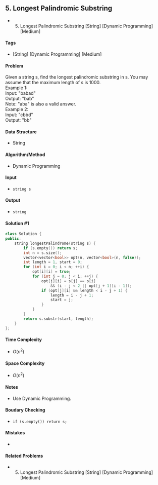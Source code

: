 ## 5. Longest Palindromic Substring
- 5. Longest Palindromic Substring [String] [Dynamic Programming] [Medium]

#### Tags
- [String] [Dynamic Programming] [Medium]

#### Problem
Given a string s, find the longest palindromic substring in s. You may assume that the maximum length of s is 1000.  
Example 1:  
Input: "babad"  
Output: "bab"  
Note: "aba" is also a valid answer.  
Example 2:  
Input: "cbbd"  
Output: "bb"

#### Data Structure
- String

#### Algorithm/Method
- Dynamic Programming

#### Input
- `string s`

#### Output
- `string`

#### Solution #1
``` C++
class Solution {
public:
    string longestPalindrome(string s) {
        if (s.empty()) return s;
        int n = s.size();
        vector<vector<bool>> opt(n, vector<bool>(n, false));
        int length = 1, start = 0;
        for (int i = 0; i < n; ++i) {
            opt[i][i] = true;
            for (int j = 0; j < i; ++j) {
                opt[j][i] = s[j] == s[i] 
                    && (i - j < 2 || opt[j + 1][i - 1]);
                if (opt[j][i] && length < i - j + 1) {
                    length = i - j + 1;
                    start = j;
                }
            }
        }
        return s.substr(start, length);
    }
};
```

#### Time Complexity
- $O(n^2)$

#### Space Complexity
- $O(n^2)$

#### Notes
- Use Dynamic Programming.

#### Boudary Checking
- `if (s.empty()) return s;`

#### Mistakes
- 

#### Related Problems
- 5. Longest Palindromic Substring [String] [Dynamic Programming] [Medium]
